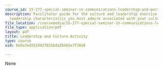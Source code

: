 ```yaml
---
course_id: 15-277-special-seminar-in-communications-leadership-and-personal-effectiveness-coaching-fall-2008
description: Facilitator guide for the culture and leadership exercise to identify
  leadership characteristics you most admire associated with your culture.
file_location: /coursemedia/15-277-special-seminar-in-communications-leadership-and-personal-effectiveness-coaching-fall-2008/0eba7ed5319427831bda264b1e7f38a0_guide_05.pdf
file_type: application/pdf
layout: pdf
title: Leadership and Culture Activity
type: course
uid: 0eba7ed5319427831bda264b1e7f38a0

---
```

None